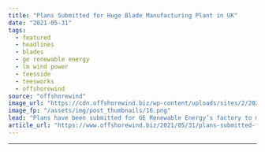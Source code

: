 ```yaml
---
title: "Plans Submitted for Huge Blade Manufacturing Plant in UK"
date: "2021-05-31"
tags: 
  - featured
  - headlines
  - blades
  - ge renewable energy
  - lm wind power
  - teesside
  - teesworks
  - offshorewind
source: "offshorewind"
image_url: "https://cdn.offshorewind.biz/wp-content/uploads/sites/2/2021/05/31104504/GE-Renewable-Energy1.png"
image_fp: "/assets/img/post_thumbnails/16.png"
lead: "Plans have been submitted for GE Renewable Energy’s factory to manufacture blades for offshore"
article_url: "https://www.offshorewind.biz/2021/05/31/plans-submitted-for-huge-blade-manufacturing-plant-in-uk/"
---
```


---

